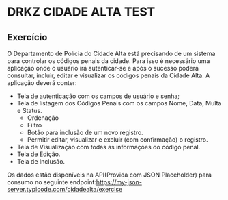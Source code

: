 # DRKZ CIDADE ALTA TEST

## Exercício

O Departamento de Polícia do Cidade Alta está precisando de um sistema para controlar os códigos penais da cidade. Para isso é necessário uma aplicação onde o usuário irá autenticar-se e após o sucesso poderá consultar, incluir, editar e visualizar os códigos penais da Cidade Alta. A aplicação deverá conter:

- Tela de autenticação com os campos de usuário e senha;
- Tela de listagem dos Códigos Penais com os campos Nome, Data, Multa e Status.
  - Ordenação
  - Filtro
  - Botão para inclusão de um novo registro.
  - Permitir editar, visualizar e excluir (com confirmação) o registro.
- Tela de Visualização com todas as informações do código penal.
- Tela de Edição.
- Tela de Inclusão.

Os dados estão disponíveis na API(Provida com JSON Placeholder) para consumo no seguinte endpoint:https://my-json-server.typicode.com/cidadealta/exercise
